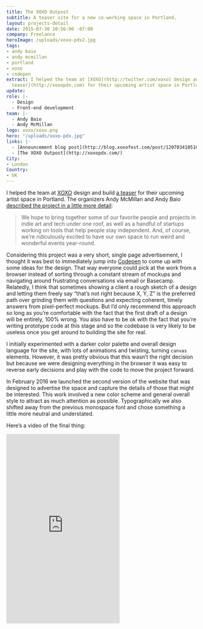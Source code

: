 ```yaml
---
title: The XOXO Outpost
subtitle: A teaser site for a new co-working space in Portland.
layout: projects-detail
date: 2015-07-30 10:56:00 -07:00
company: Freelance
heroImage: /uploads/xoxo-pdx2.jpg
tags:
- andy baio
- andy mcmillan
- portland
- xoxo
- codepen
extract: I helped the team at [XOXO](http://twitter.com/xoxo) design and build [a
  teaser](http://xoxopdx.com) for their upcoming artist space in Portland.
update:
role: |-
  - Design
  - Front-end development
team: |-
  - Andy Baio
  - Andy McMillan
logo: xoxo/xoxo.png
hero: "/uploads/xoxo-pdx.jpg"
links: |-
  - [Announcement blog post](http://blog.xoxofest.com/post/120703410510/a-new-experiment)
  - [The XOXO Outpost](http://xoxopdx.com/)
City:
- London
Country:
- UK
---
```


I helped the team at [XOXO](http://twitter.com/xoxo) design and build [a teaser](http://xoxopdx.com) for their upcoming artist space in Portland. The organizers Andy McMillan and Andy Baio [described the project in a little more detail](http://blog.xoxofest.com/post/120703410510/a-new-experiment):

> We hope to bring together some of our favorite people and projects in indie art and tech under one roof, as well as a handful of startups working on tools that help people stay independent. And, of course, we’re ridiculously excited to have our own space to run weird and wonderful events year-round.

Considering this project was a very short, single page advertisement, I thought it was best to immediately jump into [Codepen](http://codepen.io) to come up with some ideas for the design. That way everyone could pick at the work from a browser instead of sorting through a constant stream of mockups and navigating around frustrating conversations via email or Basecamp. Relatedly, I think that sometimes showing a client a rough sketch of a design and letting them freely say “that’s not right because X, Y, Z” is the preferred path over grinding them with questions and expecting coherent, timely answers from pixel-perfect mockups. But I’d only recommend this approach so long as you’re comfortable with the fact that the first draft of a design will be entirely, 100% wrong. You also have to be ok with the fact that you’re writing prototype code at this stage and so the codebase is very likely to be useless once you get around to building the site for real.

I initially experimented with a darker color palette and overall design language for the site, with lots of animations and twisting, turning `canvas` elements. However, it was pretty obvious that this wasn’t the right decision but because we were designing everything in the browser it was easy to reverse early decisions and play with the code to move the project forward.

In February 2016 we launched the second version of the website that was designed to advertise the space and capture the details of those that might be interested. This work involved a new color scheme and general overall style to attract as much attention as possible. Typographically we also shifted away from the previous monospace font and chose something a little more neutral and understated.

Here’s a video of the final thing:

<div class='preserve-aspect'>
  <iframe height="500" class="preserve-aspect__element" src="https://www.youtube.com/embed/x7RaIm7PP1k" frameborder="0" allowfullscreen></iframe>
</div>
